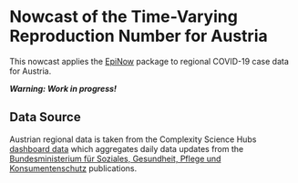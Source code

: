 # Nowcast of the Time-Varying Reproduction Number for Austria

This nowcast applies the [EpiNow](https://github.com/epiforecasts/EpiNow) package 
to regional COVID-19 case data for Austria. 

***Warning: Work in progress!***

## Data Source
Austrian regional data is taken from the 
Complexity Science Hubs
[dashboard data](https://github.com/osaukh/dashcoch-AT/) which aggregates
daily data updates from the 
[Bundesministerium für Soziales, Gesundheit, Pflege und Konsumentenschutz](https://www.sozialministerium.at/Informationen-zum-Coronavirus/Neuartiges-Coronavirus-(2019-nCov).html)
publications. 
